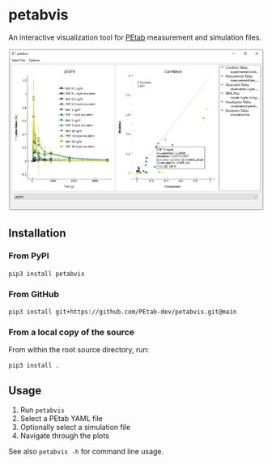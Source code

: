 # petabvis

An interactive visualization tool for
[PEtab](https://github.com/PEtab-dev/PEtab) measurement and simulation files.

<img src="images/screenshot.JPG" width="700">


## Installation

### From PyPI

```shell
pip3 install petabvis
```

### From GitHub

```shell
pip3 install git+https://github.com/PEtab-dev/petabvis.git@main
```

### From a local copy of the source

From within the root source directory, run:

```shell
pip3 install .
```

## Usage

1. Run `petabvis`
2. Select a PEtab YAML file
3. Optionally select a simulation file
4. Navigate through the plots

See also `petabvis -h` for command line usage.
